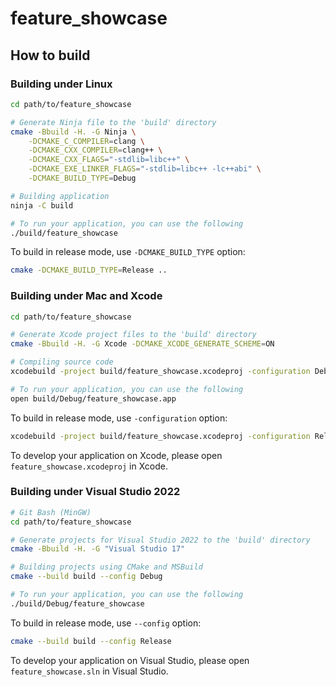 # feature_showcase

## How to build

### Building under Linux

```sh
cd path/to/feature_showcase

# Generate Ninja file to the 'build' directory
cmake -Bbuild -H. -G Ninja \
    -DCMAKE_C_COMPILER=clang \
    -DCMAKE_CXX_COMPILER=clang++ \
    -DCMAKE_CXX_FLAGS="-stdlib=libc++" \
    -DCMAKE_EXE_LINKER_FLAGS="-stdlib=libc++ -lc++abi" \
    -DCMAKE_BUILD_TYPE=Debug

# Building application
ninja -C build

# To run your application, you can use the following
./build/feature_showcase
```

To build in release mode, use `-DCMAKE_BUILD_TYPE` option:

```sh
cmake -DCMAKE_BUILD_TYPE=Release ..
```

### Building under Mac and Xcode

```sh
cd path/to/feature_showcase

# Generate Xcode project files to the 'build' directory
cmake -Bbuild -H. -G Xcode -DCMAKE_XCODE_GENERATE_SCHEME=ON

# Compiling source code
xcodebuild -project build/feature_showcase.xcodeproj -configuration Debug

# To run your application, you can use the following
open build/Debug/feature_showcase.app
```

To build in release mode, use `-configuration` option:

```sh
xcodebuild -project build/feature_showcase.xcodeproj -configuration Release
```

To develop your application on Xcode, please open `feature_showcase.xcodeproj` in Xcode.

### Building under Visual Studio 2022

```sh
# Git Bash (MinGW)
cd path/to/feature_showcase

# Generate projects for Visual Studio 2022 to the 'build' directory
cmake -Bbuild -H. -G "Visual Studio 17"

# Building projects using CMake and MSBuild
cmake --build build --config Debug

# To run your application, you can use the following
./build/Debug/feature_showcase
```

To build in release mode, use `--config` option:

```sh
cmake --build build --config Release
```

To develop your application on Visual Studio, please open `feature_showcase.sln` in Visual Studio.
